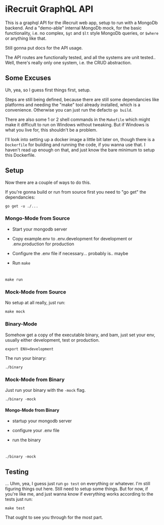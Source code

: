 # iRecruit GraphQL API

This is a graphql API for the iRecruit web app, setup to run with
a MongoDb backend. And a "demo-able" internal MongoDb mock, for the
basic functionality, i.e. no complex, `$gt` and `$lt` style MongoDb
queries, or `$where` or anything like that.

Still gonna put docs for the API usage.

The API routes are functionally tested, and all the systems are unit tested..
Well, there's really only one system, i.e. the CRUD abstraction.

## Some Excuses
Uh, yea, so I guess first things first, setup.

Steps are still being defined, because there are still some dependancies
like platforms and needing the "make" tool already installed, which is a
convenience. Otherwise you can just run the defacto `go build`. 


There are also some 1 or 2 shell commands in the `Makefile` which might make it difficult to run on Windows without tweaking.
But if Windows is what you live for, this shouldn't be a problem.

I'll look into setting up a docker image a little bit later on, though there is
a `Dockerfile` for building and running the code, if you wanna use that. I haven't
read up enough on that, and just know the bare minimum to setup this Dockerfile.

## Setup

Now there are a couple of ways to do this.


If you're gonna build or run from source first you need to "go get" the dependancies:

    go get -u ./...	


### Mongo-Mode from Source

- Start your mongodb server

- Copy example.env to .env.development for development or .env.production for production

- Configure the .env file if necessary... probably is.. maybe

- Run `make`
#
    make run



### Mock-Mode from Source

No setup at all really, just run:

    make mock


### Binary-Mode
Somehow get a copy of the executable binary, and bam, just set your env, usually either development, test or production.

    export ENV=development

The run your binary:

    ./binary

### Mock-Mode from Binary

Just run your binary with  the `-mock` flag.

	./binary -mock


#### Mongo-Mode from Binary

- startup your mongodb server

- configure your .env file

- run the binary

#

	./binary -mock


## Testing

... Uhm, yea, I guess just run `go test` on everything or whatever. I'm still figuring things out here. Still need to setup some things. But for now, if you're like me, and just wanna know if everything works according to the tests just run:

    make test

That ought to see you through for the most part.